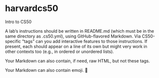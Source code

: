 # harvardcs50
Intro to CS50

A lab’s instructions should be written in README.md (which must be in the same directory as .cs50.yml), using GitHub-flavored Markdown. Via CS50-specific “tags” can you add interactive features to those instructions. If present, each should appear on a line of its own but might very work in other contexts too (e.g., in ordered or unordered lists).

Your Markdown can also contain, if need, raw HTML, but not these tags.

Your Markdown can also contain emoji. :slightly_smiling_face:
